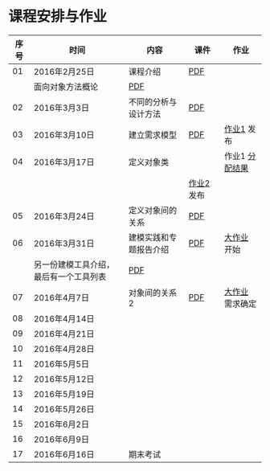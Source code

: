 课程安排与作业
=============

序号 | 时间  |  内容 | 课件  | 作业 
-- | --- | ---------- | -- | ----
01 | 2016年2月25日 | 课程介绍 | [ PDF](slides/chap00.pdf) |
 |  | 面向对象方法概论 | [ PDF](slides/chap01.pdf) |
02 | 2016年3月3日 | 不同的分析与设计方法 |  [PDF](slides/chap02.pdf) |
03 | 2016年3月10日 | 建立需求模型 |  [PDF](slides/chap03.pdf) | [作业1](hw.md#作业1)  发布
04 | 2016年3月17日 | 定义对象类 |  | 作业1 [分配结果](hw1-pair.md)
 |  |  |  |  [作业2](hw.md#作业2)  发布
05 | 2016年3月24日 | 定义对象间的关系  | [PDF](slides/chap04.pdf) |
06 | 2016年3月31日 | 建模实践和专题报告介绍 |[PDF](slides/mid-intro.pdf) |[大作业](hw.md#大作业) 开始
 |  | 另一份建模工具介绍，最后有一个工具列表|[PDF](slides/modeltools-2015.pdf) |
07 | 2016年4月7日 | 对象间的关系2  | [PDF](slides/chap05.pdf) | [大作业](hw.md#大作业) 需求确定
08 | 2016年4月14日 |  |  |
09 | 2016年4月21日 |  |  |
10 | 2016年4月28日 |  |  |
11 | 2016年5月5日 |  |  |
12 | 2016年5月12日 |  |  |
13 | 2016年5月19日 |  |  |
14 | 2016年5月26日 |  |  |
15 | 2016年6月2日 |  |  |
16 | 2016年6月9日 |  |  |
17 | 2016年6月16日 | 期末考试  |  |
